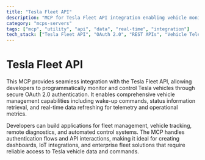 ```yaml
---
title: "Tesla Fleet API"
description: "MCP for Tesla Fleet API integration enabling vehicle monitoring, control, and real-time data access through OAuth 2.0 authentication."
category: "mcps-servers"
tags: ["mcp", "utility", "api", "data", "real-time", "integration"]
tech_stack: ["Tesla Fleet API", "OAuth 2.0", "REST APIs", "Vehicle Telemetry", "IoT Platforms"]
---
```


# Tesla Fleet API

This MCP provides seamless integration with the Tesla Fleet API, allowing developers to programmatically monitor and control Tesla vehicles through secure OAuth 2.0 authentication. It enables comprehensive vehicle management capabilities including wake-up commands, status information retrieval, and real-time data refreshing for telemetry and operational metrics.

Developers can build applications for fleet management, vehicle tracking, remote diagnostics, and automated control systems. The MCP handles authentication flows and API interactions, making it ideal for creating dashboards, IoT integrations, and enterprise fleet solutions that require reliable access to Tesla vehicle data and commands.
